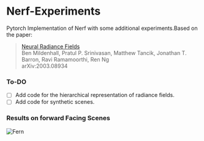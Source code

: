 # Nerf-Experiments
Pytorch Implementation of Nerf with some additional experiments.Based on the paper:

 > [Neural Radiance Fields](https://arxiv.org/abs/2003.08934)\
  > Ben Mildenhall, Pratul P. Srinivasan, Matthew Tancik, Jonathan T. Barron, Ravi Ramamoorthi, Ren Ng\
  >  arXiv:2003.08934


### To-DO
- [ ] Add code for the hierarchical representation of radiance fields.
- [ ] Add code for synthetic scenes.

### Results on forward Facing Scenes
![Fern](fern.gif)

